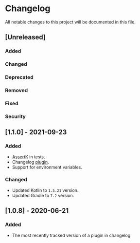 # Changelog

All notable changes to this project will be documented in this file.

## [Unreleased]
### Added

### Changed

### Deprecated

### Removed

### Fixed

### Security

## [1.1.0] - 2021-09-23
### Added
- [AssertK](https://github.com/willowtreeapps/assertk) in tests.
- Changelog [plugin](https://github.com/JetBrains/gradle-changelog-plugin).
- Support for environment variables.

### Changed
- Updated Kotlin to `1.5.21` version.
- Updated Gradle to `7.2` version.

## [1.0.8] - 2020-06-21
### Added
- The most recently tracked version of a plugin in changelog.